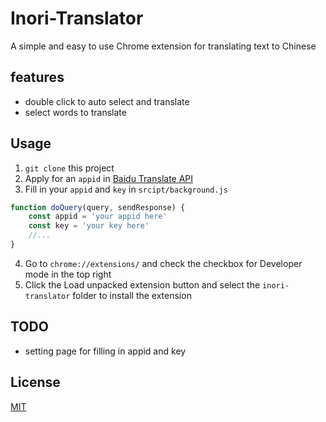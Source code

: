 # Inori-Translator

A simple and easy to use Chrome extension for translating text to Chinese

## features

- double click to auto select and translate
- select words to translate

## Usage

1. `git clone` this project
2. Apply for an `appid` in [Baidu Translate API](http://api.fanyi.baidu.com/api/trans/product/index)
3. Fill in your `appid` and `key` in `srcipt/background.js`
```js
function doQuery(query, sendResponse) {
    const appid = 'your appid here'
    const key = 'your key here'    
    //...
}
```
4. Go to `chrome://extensions/` and check the checkbox for Developer mode in the top right
5. Click the Load unpacked extension button and select the `inori-translator` folder to install the extension

## TODO

- setting page for filling in appid and key

## License

[MIT](LICENSE)